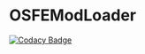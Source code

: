 # OSFEModLoader
[![Codacy Badge](https://api.codacy.com/project/badge/Grade/b18f196264c5475eb218c67b527a1d9b)](https://app.codacy.com/app/machinespray/OSFEModLoader?utm_source=github.com&utm_medium=referral&utm_content=machinespray/OSFEModLoader&utm_campaign=Badge_Grade_Settings)
